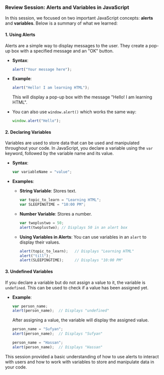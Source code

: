 ### Review Session: Alerts and Variables in JavaScript

In this session, we focused on two important JavaScript concepts: **alerts** and **variables**. Below is a summary of what we learned:

#### 1. **Using Alerts**

Alerts are a simple way to display messages to the user. They create a pop-up box with a specified message and an "OK" button.

- **Syntax**: 
  ```javascript
  alert("Your message here");
  ```
- **Example**:
  ```javascript
  alert("Hello! I am learning HTML");
  ```

  This will display a pop-up box with the message "Hello! I am learning HTML".

- You can also use `window.alert()` which works the same way:
  ```javascript
  window.alert("Hello");
  ```

#### 2. **Declaring Variables**

Variables are used to store data that can be used and manipulated throughout your code. In JavaScript, you declare a variable using the `var` keyword, followed by the variable name and its value.

- **Syntax**:
  ```javascript
  var variableName = "value";
  ```

- **Examples**:
  - **String Variable**: Stores text.
    ```javascript
    var topic_to_learn = "Learning HTML";
    var SLEEPINGTIME = "10:00 PM";
    ```
  
  - **Number Variable**: Stores a number.
    ```javascript
    var twoplustwo = 50;
    alert(twoplustwo); // Displays 50 in an alert box
    ```

  - **Using Variables in Alerts**:
    You can use variables in an `alert` to display their values.
    ```javascript
    alert(topic_to_learn);   // Displays "Learning HTML"
    alert("till");
    alert(SLEEPINGTIME);     // Displays "10:00 PM"
    ```

#### 3. **Undefined Variables**

If you declare a variable but do not assign a value to it, the variable is `undefined`. This can be used to check if a value has been assigned yet.

- **Example**:
  ```javascript
  var person_name;
  alert(person_name);  // Displays "undefined"
  ```

  After assigning a value, the variable will display the assigned value.
  
  ```javascript
  person_name = "Sufyan";
  alert(person_name);  // Displays "Sufyan"

  person_name = "Hassan";
  alert(person_name);  // Displays "Hassan"
  ```

This session provided a basic understanding of how to use alerts to interact with users and how to work with variables to store and manipulate data in your code.